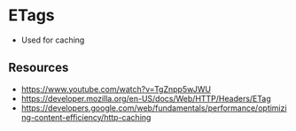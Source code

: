 # ETags

- Used for caching

## Resources

- https://www.youtube.com/watch?v=TgZnpp5wJWU
- https://developer.mozilla.org/en-US/docs/Web/HTTP/Headers/ETag
- https://developers.google.com/web/fundamentals/performance/optimizing-content-efficiency/http-caching
